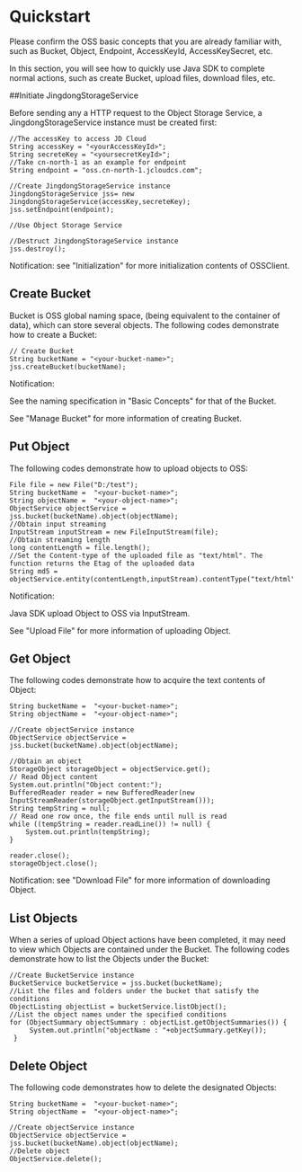 # Quickstart

Please confirm the OSS basic concepts that you are already familiar with, such as Bucket, Object, Endpoint, AccessKeyId, AccessKeySecret, etc.

In this section, you will see how to quickly use Java SDK to complete normal actions, such as create Bucket, upload files, download files, etc.

##Initiate JingdongStorageService

Before sending any a HTTP request to the Object Storage Service, a JingdongStorageService instance must be created first:
```
//The accessKey to access JD Cloud  
String accessKey = "<yourAccessKeyId>";  
String secreteKey = "<yoursecretKeyId>";    
//Take cn-north-1 as an example for endpoint  
String endpoint = "oss.cn-north-1.jcloudcs.com";  
 
//Create JingdongStorageService instance  
JingdongStorageService jss= new JingdongStorageService(accessKey,secreteKey);  
jss.setEndpoint(endpoint);  
 
//Use Object Storage Service  
  
//Destruct JingdongStorageService instance  
jss.destroy();
```
Notification: see "Initialization" for more initialization contents of OSSClient.

## Create Bucket

Bucket is OSS global naming space, (being equivalent to the container of data), which can store several objects. The following codes demonstrate how to create a Bucket:
```
// Create Bucket  
String bucketName = "<your-bucket-name>";  
jss.createBucket(bucketName);
```
Notification:

See the naming specification in "Basic Concepts" for that of the Bucket.

See "Manage Bucket" for more information of creating Bucket.

## Put Object

The following codes demonstrate how to upload objects to OSS:
```
File file = new File("D:/test");
String bucketName =  "<your-bucket-name>";
String objectName =  "<your-object-name>";
ObjectService objectService = jss.bucket(bucketName).object(objectName);
//Obtain input streaming  
InputStream inputStream = new FileInputStream(file);  
//Obtain streaming length  
long contentLength = file.length();  
//Set the Content-type of the uploaded file as "text/html". The function returns the Etag of the uploaded data  
String md5 = objectService.entity(contentLength,inputStream).contentType("text/html").put();
```
Notification:

Java SDK upload Object to OSS via InputStream.

See "Upload File" for more information of uploading Object.

## Get Object

The following codes demonstrate how to acquire the text contents of Object:
```
String bucketName =  "<your-bucket-name>";
String objectName =  "<your-object-name>";

//Create objectService instance  
ObjectService objectService = jss.bucket(bucketName).object(objectName);  

//Obtain an object  
StorageObject storageObject = objectService.get();  
// Read Object content  
System.out.println("Object content:");  
BufferedReader reader = new BufferedReader(new InputStreamReader(storageObject.getInputStream()));  
String tempString = null;  
// Read one row once, the file ends until null is read  
while ((tempString = reader.readLine()) != null) {  
    System.out.println(tempString);  
}  
 
reader.close();       
storageObject.close();
```
Notification: see "Download File" for more information of downloading Object.

## List Objects

When a series of upload Object actions have been completed, it may need to view which Objects are contained under the Bucket. The following codes demonstrate how to list the Objects under the Bucket:
```
//Create BucketService instance  
BucketService bucketService = jss.bucket(bucketName);  
//List the files and folders under the bucket that satisfy the conditions  
ObjectListing objectList = bucketService.listObject();  
//List the object names under the specified conditions  
for (ObjectSummary objectSummary : objectList.getObjectSummaries()) {  
     System.out.println("objectName : "+objectSummary.getKey());  
 }
```

## Delete Object

The following code demonstrates how to delete the designated Objects:
```
String bucketName =  "<your-bucket-name>";
String objectName =  "<your-object-name>";
 
//Create objectService instance    
ObjectService objectService = jss.bucket(bucketName).object(objectName);    
//Delete object    
ObjectService.delete();
```
